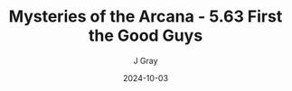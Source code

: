 ---
title: 'Mysteries of the Arcana - 5.63 First the Good Guys'
alt: 'Mysteries of the Arcana'
date: '2024-10-03'
author: 'J Gray'
artist: 'Keira'
---